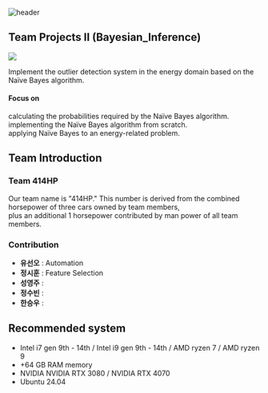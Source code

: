 ![header]( https://capsule-render.vercel.app/api?type=venom&color=timeGradient&height=150&section=header&text=%20Mathematical%20Foundation%20of%20Computer%20Science&fontSize=30&animation=twinkling&fontColor=000000&stroke=FFFFFF&strokeWidth=0.5)

## Team Projects II (Bayesian_Inference)

<div align="left">
	<img src="https://img.shields.io/badge/Python-007396?style=flat&logo=Python&logoColor=white" />
</div>

Implement the outlier detection system in the energy domain based on the Naïve Bayes algorithm.

#### Focus on
calculating the probabilities required by the Naïve Bayes algorithm. <br>
implementing the Naïve Bayes algorithm from scratch. <br>
applying Naïve Bayes to an energy-related problem.

## Team Introduction

### Team 414HP

Our team name is "414HP." This number is derived from the combined horsepower of three cars owned by team members, <br>
plus an additional 1 horsepower contributed by man power of all team members.

### Contribution 
* **유선오** : Automation
* **정시훈** : Feature Selection
* **성영주** : 
* **정수빈** : 
* **한승우** : 

## Recommended system

* Intel i7 gen 9th - 14th / Intel i9 gen 9th - 14th / AMD ryzen 7 / AMD ryzen 9
* +64 GB RAM memory
* NVIDIA NVIDIA RTX 3080 / NVIDIA RTX 4070
* Ubuntu 24.04

